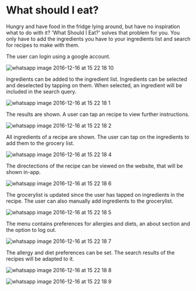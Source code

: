 # What should I eat?
Hungry and have food in the fridge lying around, but have no inspiration what to do with it?
'What Should I Eat?' solves that problem for you. 
You only have to add the ingredients you have to your ingredients list and search for recipes to make with them.

The user can login using a google account.

![whatsapp image 2016-12-16 at 15 22 18 10](https://cloud.githubusercontent.com/assets/17069785/21266105/e02f836c-c3a4-11e6-90ac-000223e52b47.jpeg)

Ingredients can be added to the ingredient list. Ingredients can be selected and deselected by tapping on them.
When selected, an ingredient will be included in the search query.

![whatsapp image 2016-12-16 at 15 22 18 1](https://cloud.githubusercontent.com/assets/17069785/21266144/09137c7a-c3a5-11e6-9b8d-d82ddd1f4077.jpeg)

The results are shown. A user can tap an recipe to view further instructions.

![whatsapp image 2016-12-16 at 15 22 18 2](https://cloud.githubusercontent.com/assets/17069785/21266210/53761dc2-c3a5-11e6-97a6-fd20a8bbd9d0.jpeg)

All ingredients of a recipe are shown. The user can tap on the ingredients to add them to the grocery list.

![whatsapp image 2016-12-16 at 15 22 18 4](https://cloud.githubusercontent.com/assets/17069785/21266254/84494ef6-c3a5-11e6-9fe7-2cf0af8b629c.jpeg)

The directections of the recipe can be viewed on the website, that will be shown in-app.

![whatsapp image 2016-12-16 at 15 22 18 6](https://cloud.githubusercontent.com/assets/17069785/21266284/b99bf13a-c3a5-11e6-9caf-16e33e06ccbc.jpeg)

The grocerylist is updated since the user has tapped on ingredients in the recipe. The user can also
manually add ingredients to the grocerylist.

![whatsapp image 2016-12-16 at 15 22 18 5](https://cloud.githubusercontent.com/assets/17069785/21266318/f250fb6a-c3a5-11e6-987c-c6cc03c6a3b8.jpeg)

The menu contains preferences for allergies and diets, an about section and the option to log out. 

![whatsapp image 2016-12-16 at 15 22 18 7](https://cloud.githubusercontent.com/assets/17069785/21266382/3e32d33c-c3a6-11e6-8d92-4abab9092b83.jpeg)

The allergy and diet preferences can be set. The search results of the recipes will be adapted to it.

![whatsapp image 2016-12-16 at 15 22 18 8](https://cloud.githubusercontent.com/assets/17069785/21266402/5eddb6ec-c3a6-11e6-98ab-cc830c3b5234.jpeg)

![whatsapp image 2016-12-16 at 15 22 18 9](https://cloud.githubusercontent.com/assets/17069785/21266404/5fd9524a-c3a6-11e6-880a-fb10a0cdcabe.jpeg)
